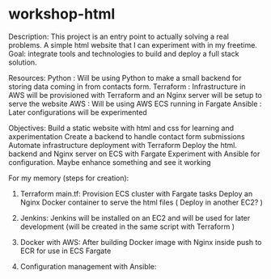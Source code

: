 # workshop-html

Description:
This project is an entry point to actually solving a real problems. A simple html website that I can experiment with in my freetime. Goal: integrate tools and technologies to build and deploy a full stack solution.

Resources:
Python : Will be using Python to make a small backend for storing data coming in from contacts form. 
Terraform : Infrastructure in AWS will be provisioned with Terraform and an Nginx server will be setup to serve the website
AWS : Will be using AWS ECS running in Fargate
Ansible : Later configurations will be experimented

Objectives:
Build a static website with html and css for learning and axperimentation
Create a backend to handle contact form submissions
Automate infrastructure deployment with Terraform
Deploy the html. backend and Nginx server on ECS with Fargate
Experiment with Ansible for configuration. Maybe enhance something and see it working

For my memory (steps for creation):
1. Terraform main.tf:
   Provision ECS cluster with Fargate tasks
   Deploy an Nginx Docker container to serve the html files ( Deploy in another EC2? )
   
2. Jenkins:
   Jenkins will be installed on an EC2 and will be used for later development (will be created in the same script with Terraform )
   
3. Docker with AWS:
   After building Docker image with Nginx inside push to ECR for use in ECS Fargate

4. Configuration management with Ansible:
   
